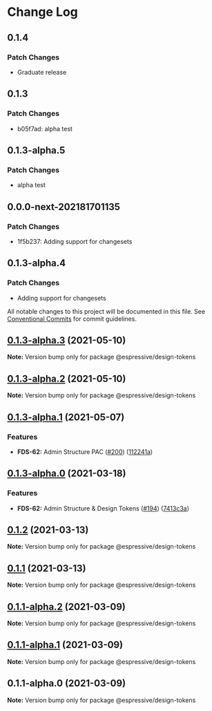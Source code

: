 # Change Log

## 0.1.4

### Patch Changes

- Graduate release

## 0.1.3

### Patch Changes

- b05f7ad: alpha test

## 0.1.3-alpha.5

### Patch Changes

- alpha test

## 0.0.0-next-202181701135

### Patch Changes

- 1f5b237: Adding support for changesets

## 0.1.3-alpha.4

### Patch Changes

- Adding support for changesets

All notable changes to this project will be documented in this file.
See [Conventional Commits](https://conventionalcommits.org) for commit guidelines.

## [0.1.3-alpha.3](https://github.com/Espressive/cascara/compare/@espressive/design-tokens@0.1.3-alpha.2...@espressive/design-tokens@0.1.3-alpha.3) (2021-05-10)

**Note:** Version bump only for package @espressive/design-tokens

## [0.1.3-alpha.2](https://github.com/Espressive/cascara/compare/@espressive/design-tokens@0.1.3-alpha.1...@espressive/design-tokens@0.1.3-alpha.2) (2021-05-10)

**Note:** Version bump only for package @espressive/design-tokens

## [0.1.3-alpha.1](https://github.com/Espressive/cascara/compare/@espressive/design-tokens@0.1.3-alpha.0...@espressive/design-tokens@0.1.3-alpha.1) (2021-05-07)

### Features

- **FDS-62:** Admin Structure PAC ([#200](https://github.com/Espressive/cascara/issues/200)) ([112241a](https://github.com/Espressive/cascara/commit/112241a8a25171fdc199d9a1941c76ad90cbc7a5))

## [0.1.3-alpha.0](https://github.com/Espressive/cascara/compare/@espressive/design-tokens@0.1.2...@espressive/design-tokens@0.1.3-alpha.0) (2021-03-18)

### Features

- **FDS-62:** Admin Structure & Design Tokens ([#194](https://github.com/Espressive/cascara/issues/194)) ([7413c3a](https://github.com/Espressive/cascara/commit/7413c3aad20374ed00a80ced35aa08c6c73f40d0))

## [0.1.2](https://github.com/Espressive/cascara/compare/@espressive/design-tokens@0.1.1...@espressive/design-tokens@0.1.2) (2021-03-13)

**Note:** Version bump only for package @espressive/design-tokens

## [0.1.1](https://github.com/Espressive/cascara/compare/@espressive/design-tokens@0.1.1-alpha.0...@espressive/design-tokens@0.1.1) (2021-03-13)

**Note:** Version bump only for package @espressive/design-tokens

## [0.1.1-alpha.2](https://github.com/Espressive/cascara/compare/@espressive/design-tokens@0.1.1-alpha.1...@espressive/design-tokens@0.1.1-alpha.2) (2021-03-09)

**Note:** Version bump only for package @espressive/design-tokens

## [0.1.1-alpha.1](https://github.com/Espressive/cascara/compare/@espressive/design-tokens@0.1.1-alpha.0...@espressive/design-tokens@0.1.1-alpha.1) (2021-03-09)

**Note:** Version bump only for package @espressive/design-tokens

## 0.1.1-alpha.0 (2021-03-09)

**Note:** Version bump only for package @espressive/design-tokens
